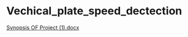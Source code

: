 # Vechical_plate_speed_dectection

[Synopsis OF Project (1).docx](https://github.com/akashgaurpro/Vechical_plate_speed_dectection/files/7619440/Synopsis.OF.Project.1.docx)
